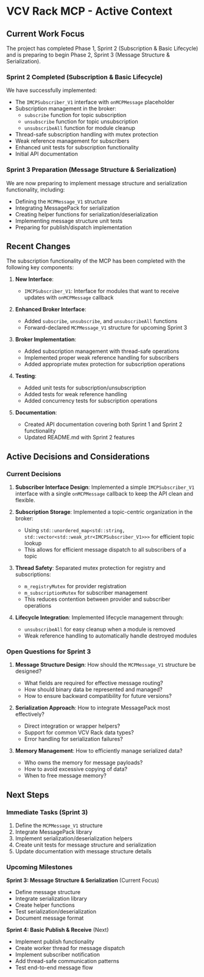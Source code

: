 # VCV Rack MCP - Active Context

## Current Work Focus

The project has completed Phase 1, Sprint 2 (Subscription & Basic Lifecycle) and is preparing to begin Phase 2, Sprint 3 (Message Structure & Serialization).

### Sprint 2 Completed (Subscription & Basic Lifecycle)

We have successfully implemented:

- The `IMCPSubscriber_V1` interface with `onMCPMessage` placeholder
- Subscription management in the broker:
  - `subscribe` function for topic subscription
  - `unsubscribe` function for topic unsubscription
  - `unsubscribeAll` function for module cleanup
- Thread-safe subscription handling with mutex protection
- Weak reference management for subscribers
- Enhanced unit tests for subscription functionality
- Initial API documentation

### Sprint 3 Preparation (Message Structure & Serialization)

We are now preparing to implement message structure and serialization functionality, including:

- Defining the `MCPMessage_V1` structure
- Integrating MessagePack for serialization
- Creating helper functions for serialization/deserialization
- Implementing message structure unit tests
- Preparing for publish/dispatch implementation

## Recent Changes

The subscription functionality of the MCP has been completed with the following key components:

1. **New Interface**:
   - `IMCPSubscriber_V1`: Interface for modules that want to receive updates with `onMCPMessage` callback

2. **Enhanced Broker Interface**:
   - Added `subscribe`, `unsubscribe`, and `unsubscribeAll` functions
   - Forward-declared `MCPMessage_V1` structure for upcoming Sprint 3

3. **Broker Implementation**:
   - Added subscription management with thread-safe operations
   - Implemented proper weak reference handling for subscribers
   - Added appropriate mutex protection for subscription operations

4. **Testing**:
   - Added unit tests for subscription/unsubscription
   - Added tests for weak reference handling
   - Added concurrency tests for subscription operations

5. **Documentation**:
   - Created API documentation covering both Sprint 1 and Sprint 2 functionality
   - Updated README.md with Sprint 2 features

## Active Decisions and Considerations

### Current Decisions

1. **Subscriber Interface Design**: Implemented a simple `IMCPSubscriber_V1` interface with a single `onMCPMessage` callback to keep the API clean and flexible.

2. **Subscription Storage**: Implemented a topic-centric organization in the broker:
   - Using `std::unordered_map<std::string, std::vector<std::weak_ptr<IMCPSubscriber_V1>>>` for efficient topic lookup
   - This allows for efficient message dispatch to all subscribers of a topic

3. **Thread Safety**: Separated mutex protection for registry and subscriptions:
   - `m_registryMutex` for provider registration
   - `m_subscriptionMutex` for subscriber management
   - This reduces contention between provider and subscriber operations

4. **Lifecycle Integration**: Implemented lifecycle management through:
   - `unsubscribeAll` for easy cleanup when a module is removed
   - Weak reference handling to automatically handle destroyed modules

### Open Questions for Sprint 3

1. **Message Structure Design**: How should the `MCPMessage_V1` structure be designed?
   - What fields are required for effective message routing?
   - How should binary data be represented and managed?
   - How to ensure backward compatibility for future versions?

2. **Serialization Approach**: How to integrate MessagePack most effectively?
   - Direct integration or wrapper helpers?
   - Support for common VCV Rack data types?
   - Error handling for serialization failures?

3. **Memory Management**: How to efficiently manage serialized data?
   - Who owns the memory for message payloads?
   - How to avoid excessive copying of data?
   - When to free message memory?

## Next Steps

### Immediate Tasks (Sprint 3)

1. Define the `MCPMessage_V1` structure
2. Integrate MessagePack library
3. Implement serialization/deserialization helpers
4. Create unit tests for message structure and serialization
5. Update documentation with message structure details

### Upcoming Milestones

**Sprint 3: Message Structure & Serialization** (Current Focus)
- Define message structure
- Integrate serialization library
- Create helper functions
- Test serialization/deserialization
- Document message format

**Sprint 4: Basic Publish & Receive** (Next)
- Implement publish functionality
- Create worker thread for message dispatch
- Implement subscriber notification
- Add thread-safe communication patterns
- Test end-to-end message flow 